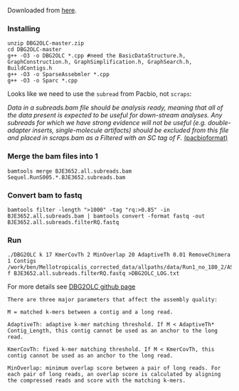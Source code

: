 Downloaded from [here](https://github.com/yechengxi/DBG2OLC).

### Installing 
```
unzip DBG2OLC-master.zip
cd DBG2OLC-master
g++ -O3 -o DBG2OLC *.cpp #need the BasicDataStructure.h, GraphConstruction.h, GraphSimplification.h, GraphSearch.h, BuildContigs.h
g++ -O3 -o SparseAssebmler *.cpp
g++ -O3 -o Sparc *.cpp
```
Looks like we need to use the `subread` from Pacbio, not `scraps`:

*Data in a subreads.bam file should be analysis ready, meaning that all of the data present is expected to be useful for down-stream analyses. Any subreads for which we have strong evidence will not be useful (e.g. double-adapter inserts, single-molecule artifacts) should be excluded from this file and placed in scraps.bam as a Filtered with an SC tag of F.* [(pacbioformat)](http://pacbiofileformats.readthedocs.io/en/3.0/BAM.html)

### Merge the bam files into 1
```
bamtools merge BJE3652.all.subreads.bam Sequel.RunS005.*.BJE3652.subreads.bam

```
### Convert bam to fastq
```
bamtools filter -length ">1000" -tag "rq:>0.85" -in BJE3652.all.subreads.bam | bamtools convert -format fastq -out BJE3652.all.subreads.filterRQ.fastq
```
### Run
```
./DBG2OLC k 17 KmerCovTh 2 MinOverlap 20 AdaptiveTh 0.01 RemoveChimera 1 Contigs /work/ben/Mellotropicalis_corrected_data/allpaths/data/Run1_no_180_2/ASSEMBLIES/test/final.contigs.fasta f BJE3652.all.subreads.filterRQ.fastq >DBG2OLC_LOG.txt
```
For more details see [DBG2OLC github page](https://github.com/yechengxi/DBG2OLC)
```
There are three major parameters that affect the assembly quality:

M = matched k-mers between a contig and a long read.

AdaptiveTh: adaptive k-mer matching threshold. If M < AdaptiveTh* Contig_Length, this contig cannot be used as an anchor to the long read.

KmerCovTh: fixed k-mer matching threshold. If M < KmerCovTh, this contig cannot be used as an anchor to the long read.

MinOverlap: minimum overlap score between a pair of long reads. For each pair of long reads, an overlap score is calculated by aligning the compressed reads and score with the matching k-mers.
```
